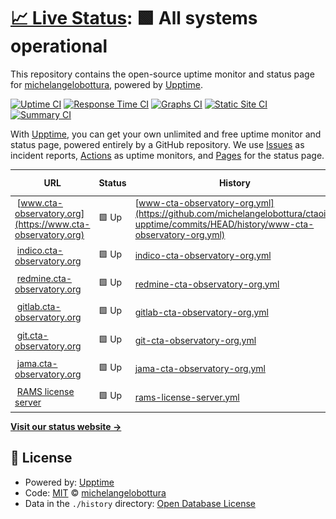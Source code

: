 # [📈 Live Status](https://upptime.cta-observatory.org): <!--live status--> **🟩 All systems operational**

This repository contains the open-source uptime monitor and status page for [michelangelobottura](https://upptime.cta-observatory.org), powered by [Upptime](https://github.com/upptime/upptime).

[![Uptime CI](https://github.com/michelangelobottura/ctaoit-upptime/workflows/Uptime%20CI/badge.svg)](https://github.com/michelangelobottura/ctaoit-upptime/actions?query=workflow%3A%22Uptime+CI%22)
[![Response Time CI](https://github.com/michelangelobottura/ctaoit-upptime/workflows/Response%20Time%20CI/badge.svg)](https://github.com/michelangelobottura/ctaoit-upptime/actions?query=workflow%3A%22Response+Time+CI%22)
[![Graphs CI](https://github.com/michelangelobottura/ctaoit-upptime/workflows/Graphs%20CI/badge.svg)](https://github.com/michelangelobottura/ctaoit-upptime/actions?query=workflow%3A%22Graphs+CI%22)
[![Static Site CI](https://github.com/michelangelobottura/ctaoit-upptime/workflows/Static%20Site%20CI/badge.svg)](https://github.com/michelangelobottura/ctaoit-upptime/actions?query=workflow%3A%22Static+Site+CI%22)
[![Summary CI](https://github.com/michelangelobottura/ctaoit-upptime/workflows/Summary%20CI/badge.svg)](https://github.com/michelangelobottura/ctaoit-upptime/actions?query=workflow%3A%22Summary+CI%22)

With [Upptime](https://upptime.js.org), you can get your own unlimited and free uptime monitor and status page, powered entirely by a GitHub repository. We use [Issues](https://github.com/michelangelobottura/ctaoit-upptime/issues) as incident reports, [Actions](https://github.com/michelangelobottura/ctaoit-upptime/actions) as uptime monitors, and [Pages](https://upptime.cta-observatory.org) for the status page.

<!--start: status pages-->
<!-- This summary is generated by Upptime (https://github.com/upptime/upptime) -->
<!-- Do not edit this manually, your changes will be overwritten -->
<!-- prettier-ignore -->
| URL | Status | History | Response Time | Uptime |
| --- | ------ | ------- | ------------- | ------ |
| <img alt="" src="https://icons.duckduckgo.com/ip3/www.cta-observatory.org.ico" height="13"> [www.cta-observatory.org](https://www.cta-observatory.org) | 🟩 Up | [www-cta-observatory-org.yml](https://github.com/michelangelobottura/ctaoit-upptime/commits/HEAD/history/www-cta-observatory-org.yml) | <details><summary><img alt="Response time graph" src="./graphs/www-cta-observatory-org/response-time-week.png" height="20"> 1105ms</summary><br><a href="https://upptime.cta-observatory.org/history/www-cta-observatory-org"><img alt="Response time 1060" src="https://img.shields.io/endpoint?url=https%3A%2F%2Fraw.githubusercontent.com%2Fmichelangelobottura%2Fctaoit-upptime%2FHEAD%2Fapi%2Fwww-cta-observatory-org%2Fresponse-time.json"></a><br><a href="https://upptime.cta-observatory.org/history/www-cta-observatory-org"><img alt="24-hour response time 923" src="https://img.shields.io/endpoint?url=https%3A%2F%2Fraw.githubusercontent.com%2Fmichelangelobottura%2Fctaoit-upptime%2FHEAD%2Fapi%2Fwww-cta-observatory-org%2Fresponse-time-day.json"></a><br><a href="https://upptime.cta-observatory.org/history/www-cta-observatory-org"><img alt="7-day response time 1105" src="https://img.shields.io/endpoint?url=https%3A%2F%2Fraw.githubusercontent.com%2Fmichelangelobottura%2Fctaoit-upptime%2FHEAD%2Fapi%2Fwww-cta-observatory-org%2Fresponse-time-week.json"></a><br><a href="https://upptime.cta-observatory.org/history/www-cta-observatory-org"><img alt="30-day response time 992" src="https://img.shields.io/endpoint?url=https%3A%2F%2Fraw.githubusercontent.com%2Fmichelangelobottura%2Fctaoit-upptime%2FHEAD%2Fapi%2Fwww-cta-observatory-org%2Fresponse-time-month.json"></a><br><a href="https://upptime.cta-observatory.org/history/www-cta-observatory-org"><img alt="1-year response time 1060" src="https://img.shields.io/endpoint?url=https%3A%2F%2Fraw.githubusercontent.com%2Fmichelangelobottura%2Fctaoit-upptime%2FHEAD%2Fapi%2Fwww-cta-observatory-org%2Fresponse-time-year.json"></a></details> | <details><summary><a href="https://upptime.cta-observatory.org/history/www-cta-observatory-org">100.00%</a></summary><a href="https://upptime.cta-observatory.org/history/www-cta-observatory-org"><img alt="All-time uptime 99.87%" src="https://img.shields.io/endpoint?url=https%3A%2F%2Fraw.githubusercontent.com%2Fmichelangelobottura%2Fctaoit-upptime%2FHEAD%2Fapi%2Fwww-cta-observatory-org%2Fuptime.json"></a><br><a href="https://upptime.cta-observatory.org/history/www-cta-observatory-org"><img alt="24-hour uptime 100.00%" src="https://img.shields.io/endpoint?url=https%3A%2F%2Fraw.githubusercontent.com%2Fmichelangelobottura%2Fctaoit-upptime%2FHEAD%2Fapi%2Fwww-cta-observatory-org%2Fuptime-day.json"></a><br><a href="https://upptime.cta-observatory.org/history/www-cta-observatory-org"><img alt="7-day uptime 100.00%" src="https://img.shields.io/endpoint?url=https%3A%2F%2Fraw.githubusercontent.com%2Fmichelangelobottura%2Fctaoit-upptime%2FHEAD%2Fapi%2Fwww-cta-observatory-org%2Fuptime-week.json"></a><br><a href="https://upptime.cta-observatory.org/history/www-cta-observatory-org"><img alt="30-day uptime 100.00%" src="https://img.shields.io/endpoint?url=https%3A%2F%2Fraw.githubusercontent.com%2Fmichelangelobottura%2Fctaoit-upptime%2FHEAD%2Fapi%2Fwww-cta-observatory-org%2Fuptime-month.json"></a><br><a href="https://upptime.cta-observatory.org/history/www-cta-observatory-org"><img alt="1-year uptime 99.87%" src="https://img.shields.io/endpoint?url=https%3A%2F%2Fraw.githubusercontent.com%2Fmichelangelobottura%2Fctaoit-upptime%2FHEAD%2Fapi%2Fwww-cta-observatory-org%2Fuptime-year.json"></a></details>
| <img alt="" src="https://icons.duckduckgo.com/ip3/indico.cta-observatory.org.ico" height="13"> [indico.cta-observatory.org](https://indico.cta-observatory.org) | 🟩 Up | [indico-cta-observatory-org.yml](https://github.com/michelangelobottura/ctaoit-upptime/commits/HEAD/history/indico-cta-observatory-org.yml) | <details><summary><img alt="Response time graph" src="./graphs/indico-cta-observatory-org/response-time-week.png" height="20"> 906ms</summary><br><a href="https://upptime.cta-observatory.org/history/indico-cta-observatory-org"><img alt="Response time 861" src="https://img.shields.io/endpoint?url=https%3A%2F%2Fraw.githubusercontent.com%2Fmichelangelobottura%2Fctaoit-upptime%2FHEAD%2Fapi%2Findico-cta-observatory-org%2Fresponse-time.json"></a><br><a href="https://upptime.cta-observatory.org/history/indico-cta-observatory-org"><img alt="24-hour response time 829" src="https://img.shields.io/endpoint?url=https%3A%2F%2Fraw.githubusercontent.com%2Fmichelangelobottura%2Fctaoit-upptime%2FHEAD%2Fapi%2Findico-cta-observatory-org%2Fresponse-time-day.json"></a><br><a href="https://upptime.cta-observatory.org/history/indico-cta-observatory-org"><img alt="7-day response time 906" src="https://img.shields.io/endpoint?url=https%3A%2F%2Fraw.githubusercontent.com%2Fmichelangelobottura%2Fctaoit-upptime%2FHEAD%2Fapi%2Findico-cta-observatory-org%2Fresponse-time-week.json"></a><br><a href="https://upptime.cta-observatory.org/history/indico-cta-observatory-org"><img alt="30-day response time 822" src="https://img.shields.io/endpoint?url=https%3A%2F%2Fraw.githubusercontent.com%2Fmichelangelobottura%2Fctaoit-upptime%2FHEAD%2Fapi%2Findico-cta-observatory-org%2Fresponse-time-month.json"></a><br><a href="https://upptime.cta-observatory.org/history/indico-cta-observatory-org"><img alt="1-year response time 861" src="https://img.shields.io/endpoint?url=https%3A%2F%2Fraw.githubusercontent.com%2Fmichelangelobottura%2Fctaoit-upptime%2FHEAD%2Fapi%2Findico-cta-observatory-org%2Fresponse-time-year.json"></a></details> | <details><summary><a href="https://upptime.cta-observatory.org/history/indico-cta-observatory-org">100.00%</a></summary><a href="https://upptime.cta-observatory.org/history/indico-cta-observatory-org"><img alt="All-time uptime 99.99%" src="https://img.shields.io/endpoint?url=https%3A%2F%2Fraw.githubusercontent.com%2Fmichelangelobottura%2Fctaoit-upptime%2FHEAD%2Fapi%2Findico-cta-observatory-org%2Fuptime.json"></a><br><a href="https://upptime.cta-observatory.org/history/indico-cta-observatory-org"><img alt="24-hour uptime 100.00%" src="https://img.shields.io/endpoint?url=https%3A%2F%2Fraw.githubusercontent.com%2Fmichelangelobottura%2Fctaoit-upptime%2FHEAD%2Fapi%2Findico-cta-observatory-org%2Fuptime-day.json"></a><br><a href="https://upptime.cta-observatory.org/history/indico-cta-observatory-org"><img alt="7-day uptime 100.00%" src="https://img.shields.io/endpoint?url=https%3A%2F%2Fraw.githubusercontent.com%2Fmichelangelobottura%2Fctaoit-upptime%2FHEAD%2Fapi%2Findico-cta-observatory-org%2Fuptime-week.json"></a><br><a href="https://upptime.cta-observatory.org/history/indico-cta-observatory-org"><img alt="30-day uptime 100.00%" src="https://img.shields.io/endpoint?url=https%3A%2F%2Fraw.githubusercontent.com%2Fmichelangelobottura%2Fctaoit-upptime%2FHEAD%2Fapi%2Findico-cta-observatory-org%2Fuptime-month.json"></a><br><a href="https://upptime.cta-observatory.org/history/indico-cta-observatory-org"><img alt="1-year uptime 99.99%" src="https://img.shields.io/endpoint?url=https%3A%2F%2Fraw.githubusercontent.com%2Fmichelangelobottura%2Fctaoit-upptime%2FHEAD%2Fapi%2Findico-cta-observatory-org%2Fuptime-year.json"></a></details>
| <img alt="" src="https://icons.duckduckgo.com/ip3/redmine.cta-observatory.org.ico" height="13"> [redmine.cta-observatory.org](https://redmine.cta-observatory.org) | 🟩 Up | [redmine-cta-observatory-org.yml](https://github.com/michelangelobottura/ctaoit-upptime/commits/HEAD/history/redmine-cta-observatory-org.yml) | <details><summary><img alt="Response time graph" src="./graphs/redmine-cta-observatory-org/response-time-week.png" height="20"> 2449ms</summary><br><a href="https://upptime.cta-observatory.org/history/redmine-cta-observatory-org"><img alt="Response time 2276" src="https://img.shields.io/endpoint?url=https%3A%2F%2Fraw.githubusercontent.com%2Fmichelangelobottura%2Fctaoit-upptime%2FHEAD%2Fapi%2Fredmine-cta-observatory-org%2Fresponse-time.json"></a><br><a href="https://upptime.cta-observatory.org/history/redmine-cta-observatory-org"><img alt="24-hour response time 1972" src="https://img.shields.io/endpoint?url=https%3A%2F%2Fraw.githubusercontent.com%2Fmichelangelobottura%2Fctaoit-upptime%2FHEAD%2Fapi%2Fredmine-cta-observatory-org%2Fresponse-time-day.json"></a><br><a href="https://upptime.cta-observatory.org/history/redmine-cta-observatory-org"><img alt="7-day response time 2449" src="https://img.shields.io/endpoint?url=https%3A%2F%2Fraw.githubusercontent.com%2Fmichelangelobottura%2Fctaoit-upptime%2FHEAD%2Fapi%2Fredmine-cta-observatory-org%2Fresponse-time-week.json"></a><br><a href="https://upptime.cta-observatory.org/history/redmine-cta-observatory-org"><img alt="30-day response time 2408" src="https://img.shields.io/endpoint?url=https%3A%2F%2Fraw.githubusercontent.com%2Fmichelangelobottura%2Fctaoit-upptime%2FHEAD%2Fapi%2Fredmine-cta-observatory-org%2Fresponse-time-month.json"></a><br><a href="https://upptime.cta-observatory.org/history/redmine-cta-observatory-org"><img alt="1-year response time 2276" src="https://img.shields.io/endpoint?url=https%3A%2F%2Fraw.githubusercontent.com%2Fmichelangelobottura%2Fctaoit-upptime%2FHEAD%2Fapi%2Fredmine-cta-observatory-org%2Fresponse-time-year.json"></a></details> | <details><summary><a href="https://upptime.cta-observatory.org/history/redmine-cta-observatory-org">99.47%</a></summary><a href="https://upptime.cta-observatory.org/history/redmine-cta-observatory-org"><img alt="All-time uptime 99.91%" src="https://img.shields.io/endpoint?url=https%3A%2F%2Fraw.githubusercontent.com%2Fmichelangelobottura%2Fctaoit-upptime%2FHEAD%2Fapi%2Fredmine-cta-observatory-org%2Fuptime.json"></a><br><a href="https://upptime.cta-observatory.org/history/redmine-cta-observatory-org"><img alt="24-hour uptime 100.00%" src="https://img.shields.io/endpoint?url=https%3A%2F%2Fraw.githubusercontent.com%2Fmichelangelobottura%2Fctaoit-upptime%2FHEAD%2Fapi%2Fredmine-cta-observatory-org%2Fuptime-day.json"></a><br><a href="https://upptime.cta-observatory.org/history/redmine-cta-observatory-org"><img alt="7-day uptime 99.47%" src="https://img.shields.io/endpoint?url=https%3A%2F%2Fraw.githubusercontent.com%2Fmichelangelobottura%2Fctaoit-upptime%2FHEAD%2Fapi%2Fredmine-cta-observatory-org%2Fuptime-week.json"></a><br><a href="https://upptime.cta-observatory.org/history/redmine-cta-observatory-org"><img alt="30-day uptime 99.88%" src="https://img.shields.io/endpoint?url=https%3A%2F%2Fraw.githubusercontent.com%2Fmichelangelobottura%2Fctaoit-upptime%2FHEAD%2Fapi%2Fredmine-cta-observatory-org%2Fuptime-month.json"></a><br><a href="https://upptime.cta-observatory.org/history/redmine-cta-observatory-org"><img alt="1-year uptime 99.91%" src="https://img.shields.io/endpoint?url=https%3A%2F%2Fraw.githubusercontent.com%2Fmichelangelobottura%2Fctaoit-upptime%2FHEAD%2Fapi%2Fredmine-cta-observatory-org%2Fuptime-year.json"></a></details>
| <img alt="" src="https://icons.duckduckgo.com/ip3/gitlab.cta-observatory.org.ico" height="13"> [gitlab.cta-observatory.org](https://gitlab.cta-observatory.org) | 🟩 Up | [gitlab-cta-observatory-org.yml](https://github.com/michelangelobottura/ctaoit-upptime/commits/HEAD/history/gitlab-cta-observatory-org.yml) | <details><summary><img alt="Response time graph" src="./graphs/gitlab-cta-observatory-org/response-time-week.png" height="20"> 1244ms</summary><br><a href="https://upptime.cta-observatory.org/history/gitlab-cta-observatory-org"><img alt="Response time 2168" src="https://img.shields.io/endpoint?url=https%3A%2F%2Fraw.githubusercontent.com%2Fmichelangelobottura%2Fctaoit-upptime%2FHEAD%2Fapi%2Fgitlab-cta-observatory-org%2Fresponse-time.json"></a><br><a href="https://upptime.cta-observatory.org/history/gitlab-cta-observatory-org"><img alt="24-hour response time 1143" src="https://img.shields.io/endpoint?url=https%3A%2F%2Fraw.githubusercontent.com%2Fmichelangelobottura%2Fctaoit-upptime%2FHEAD%2Fapi%2Fgitlab-cta-observatory-org%2Fresponse-time-day.json"></a><br><a href="https://upptime.cta-observatory.org/history/gitlab-cta-observatory-org"><img alt="7-day response time 1244" src="https://img.shields.io/endpoint?url=https%3A%2F%2Fraw.githubusercontent.com%2Fmichelangelobottura%2Fctaoit-upptime%2FHEAD%2Fapi%2Fgitlab-cta-observatory-org%2Fresponse-time-week.json"></a><br><a href="https://upptime.cta-observatory.org/history/gitlab-cta-observatory-org"><img alt="30-day response time 1329" src="https://img.shields.io/endpoint?url=https%3A%2F%2Fraw.githubusercontent.com%2Fmichelangelobottura%2Fctaoit-upptime%2FHEAD%2Fapi%2Fgitlab-cta-observatory-org%2Fresponse-time-month.json"></a><br><a href="https://upptime.cta-observatory.org/history/gitlab-cta-observatory-org"><img alt="1-year response time 2168" src="https://img.shields.io/endpoint?url=https%3A%2F%2Fraw.githubusercontent.com%2Fmichelangelobottura%2Fctaoit-upptime%2FHEAD%2Fapi%2Fgitlab-cta-observatory-org%2Fresponse-time-year.json"></a></details> | <details><summary><a href="https://upptime.cta-observatory.org/history/gitlab-cta-observatory-org">99.52%</a></summary><a href="https://upptime.cta-observatory.org/history/gitlab-cta-observatory-org"><img alt="All-time uptime 99.92%" src="https://img.shields.io/endpoint?url=https%3A%2F%2Fraw.githubusercontent.com%2Fmichelangelobottura%2Fctaoit-upptime%2FHEAD%2Fapi%2Fgitlab-cta-observatory-org%2Fuptime.json"></a><br><a href="https://upptime.cta-observatory.org/history/gitlab-cta-observatory-org"><img alt="24-hour uptime 100.00%" src="https://img.shields.io/endpoint?url=https%3A%2F%2Fraw.githubusercontent.com%2Fmichelangelobottura%2Fctaoit-upptime%2FHEAD%2Fapi%2Fgitlab-cta-observatory-org%2Fuptime-day.json"></a><br><a href="https://upptime.cta-observatory.org/history/gitlab-cta-observatory-org"><img alt="7-day uptime 99.52%" src="https://img.shields.io/endpoint?url=https%3A%2F%2Fraw.githubusercontent.com%2Fmichelangelobottura%2Fctaoit-upptime%2FHEAD%2Fapi%2Fgitlab-cta-observatory-org%2Fuptime-week.json"></a><br><a href="https://upptime.cta-observatory.org/history/gitlab-cta-observatory-org"><img alt="30-day uptime 99.89%" src="https://img.shields.io/endpoint?url=https%3A%2F%2Fraw.githubusercontent.com%2Fmichelangelobottura%2Fctaoit-upptime%2FHEAD%2Fapi%2Fgitlab-cta-observatory-org%2Fuptime-month.json"></a><br><a href="https://upptime.cta-observatory.org/history/gitlab-cta-observatory-org"><img alt="1-year uptime 99.92%" src="https://img.shields.io/endpoint?url=https%3A%2F%2Fraw.githubusercontent.com%2Fmichelangelobottura%2Fctaoit-upptime%2FHEAD%2Fapi%2Fgitlab-cta-observatory-org%2Fuptime-year.json"></a></details>
| <img alt="" src="https://icons.duckduckgo.com/ip3/git.cta-observatory.org.ico" height="13"> [git.cta-observatory.org](https://git.cta-observatory.org) | 🟩 Up | [git-cta-observatory-org.yml](https://github.com/michelangelobottura/ctaoit-upptime/commits/HEAD/history/git-cta-observatory-org.yml) | <details><summary><img alt="Response time graph" src="./graphs/git-cta-observatory-org/response-time-week.png" height="20"> 798ms</summary><br><a href="https://upptime.cta-observatory.org/history/git-cta-observatory-org"><img alt="Response time 843" src="https://img.shields.io/endpoint?url=https%3A%2F%2Fraw.githubusercontent.com%2Fmichelangelobottura%2Fctaoit-upptime%2FHEAD%2Fapi%2Fgit-cta-observatory-org%2Fresponse-time.json"></a><br><a href="https://upptime.cta-observatory.org/history/git-cta-observatory-org"><img alt="24-hour response time 655" src="https://img.shields.io/endpoint?url=https%3A%2F%2Fraw.githubusercontent.com%2Fmichelangelobottura%2Fctaoit-upptime%2FHEAD%2Fapi%2Fgit-cta-observatory-org%2Fresponse-time-day.json"></a><br><a href="https://upptime.cta-observatory.org/history/git-cta-observatory-org"><img alt="7-day response time 798" src="https://img.shields.io/endpoint?url=https%3A%2F%2Fraw.githubusercontent.com%2Fmichelangelobottura%2Fctaoit-upptime%2FHEAD%2Fapi%2Fgit-cta-observatory-org%2Fresponse-time-week.json"></a><br><a href="https://upptime.cta-observatory.org/history/git-cta-observatory-org"><img alt="30-day response time 825" src="https://img.shields.io/endpoint?url=https%3A%2F%2Fraw.githubusercontent.com%2Fmichelangelobottura%2Fctaoit-upptime%2FHEAD%2Fapi%2Fgit-cta-observatory-org%2Fresponse-time-month.json"></a><br><a href="https://upptime.cta-observatory.org/history/git-cta-observatory-org"><img alt="1-year response time 843" src="https://img.shields.io/endpoint?url=https%3A%2F%2Fraw.githubusercontent.com%2Fmichelangelobottura%2Fctaoit-upptime%2FHEAD%2Fapi%2Fgit-cta-observatory-org%2Fresponse-time-year.json"></a></details> | <details><summary><a href="https://upptime.cta-observatory.org/history/git-cta-observatory-org">100.00%</a></summary><a href="https://upptime.cta-observatory.org/history/git-cta-observatory-org"><img alt="All-time uptime 98.43%" src="https://img.shields.io/endpoint?url=https%3A%2F%2Fraw.githubusercontent.com%2Fmichelangelobottura%2Fctaoit-upptime%2FHEAD%2Fapi%2Fgit-cta-observatory-org%2Fuptime.json"></a><br><a href="https://upptime.cta-observatory.org/history/git-cta-observatory-org"><img alt="24-hour uptime 100.00%" src="https://img.shields.io/endpoint?url=https%3A%2F%2Fraw.githubusercontent.com%2Fmichelangelobottura%2Fctaoit-upptime%2FHEAD%2Fapi%2Fgit-cta-observatory-org%2Fuptime-day.json"></a><br><a href="https://upptime.cta-observatory.org/history/git-cta-observatory-org"><img alt="7-day uptime 100.00%" src="https://img.shields.io/endpoint?url=https%3A%2F%2Fraw.githubusercontent.com%2Fmichelangelobottura%2Fctaoit-upptime%2FHEAD%2Fapi%2Fgit-cta-observatory-org%2Fuptime-week.json"></a><br><a href="https://upptime.cta-observatory.org/history/git-cta-observatory-org"><img alt="30-day uptime 99.96%" src="https://img.shields.io/endpoint?url=https%3A%2F%2Fraw.githubusercontent.com%2Fmichelangelobottura%2Fctaoit-upptime%2FHEAD%2Fapi%2Fgit-cta-observatory-org%2Fuptime-month.json"></a><br><a href="https://upptime.cta-observatory.org/history/git-cta-observatory-org"><img alt="1-year uptime 98.43%" src="https://img.shields.io/endpoint?url=https%3A%2F%2Fraw.githubusercontent.com%2Fmichelangelobottura%2Fctaoit-upptime%2FHEAD%2Fapi%2Fgit-cta-observatory-org%2Fuptime-year.json"></a></details>
| <img alt="" src="https://icons.duckduckgo.com/ip3/jama.cta-observatory.org.ico" height="13"> [jama.cta-observatory.org](https://jama.cta-observatory.org) | 🟩 Up | [jama-cta-observatory-org.yml](https://github.com/michelangelobottura/ctaoit-upptime/commits/HEAD/history/jama-cta-observatory-org.yml) | <details><summary><img alt="Response time graph" src="./graphs/jama-cta-observatory-org/response-time-week.png" height="20"> 921ms</summary><br><a href="https://upptime.cta-observatory.org/history/jama-cta-observatory-org"><img alt="Response time 942" src="https://img.shields.io/endpoint?url=https%3A%2F%2Fraw.githubusercontent.com%2Fmichelangelobottura%2Fctaoit-upptime%2FHEAD%2Fapi%2Fjama-cta-observatory-org%2Fresponse-time.json"></a><br><a href="https://upptime.cta-observatory.org/history/jama-cta-observatory-org"><img alt="24-hour response time 910" src="https://img.shields.io/endpoint?url=https%3A%2F%2Fraw.githubusercontent.com%2Fmichelangelobottura%2Fctaoit-upptime%2FHEAD%2Fapi%2Fjama-cta-observatory-org%2Fresponse-time-day.json"></a><br><a href="https://upptime.cta-observatory.org/history/jama-cta-observatory-org"><img alt="7-day response time 921" src="https://img.shields.io/endpoint?url=https%3A%2F%2Fraw.githubusercontent.com%2Fmichelangelobottura%2Fctaoit-upptime%2FHEAD%2Fapi%2Fjama-cta-observatory-org%2Fresponse-time-week.json"></a><br><a href="https://upptime.cta-observatory.org/history/jama-cta-observatory-org"><img alt="30-day response time 867" src="https://img.shields.io/endpoint?url=https%3A%2F%2Fraw.githubusercontent.com%2Fmichelangelobottura%2Fctaoit-upptime%2FHEAD%2Fapi%2Fjama-cta-observatory-org%2Fresponse-time-month.json"></a><br><a href="https://upptime.cta-observatory.org/history/jama-cta-observatory-org"><img alt="1-year response time 942" src="https://img.shields.io/endpoint?url=https%3A%2F%2Fraw.githubusercontent.com%2Fmichelangelobottura%2Fctaoit-upptime%2FHEAD%2Fapi%2Fjama-cta-observatory-org%2Fresponse-time-year.json"></a></details> | <details><summary><a href="https://upptime.cta-observatory.org/history/jama-cta-observatory-org">100.00%</a></summary><a href="https://upptime.cta-observatory.org/history/jama-cta-observatory-org"><img alt="All-time uptime 98.43%" src="https://img.shields.io/endpoint?url=https%3A%2F%2Fraw.githubusercontent.com%2Fmichelangelobottura%2Fctaoit-upptime%2FHEAD%2Fapi%2Fjama-cta-observatory-org%2Fuptime.json"></a><br><a href="https://upptime.cta-observatory.org/history/jama-cta-observatory-org"><img alt="24-hour uptime 100.00%" src="https://img.shields.io/endpoint?url=https%3A%2F%2Fraw.githubusercontent.com%2Fmichelangelobottura%2Fctaoit-upptime%2FHEAD%2Fapi%2Fjama-cta-observatory-org%2Fuptime-day.json"></a><br><a href="https://upptime.cta-observatory.org/history/jama-cta-observatory-org"><img alt="7-day uptime 100.00%" src="https://img.shields.io/endpoint?url=https%3A%2F%2Fraw.githubusercontent.com%2Fmichelangelobottura%2Fctaoit-upptime%2FHEAD%2Fapi%2Fjama-cta-observatory-org%2Fuptime-week.json"></a><br><a href="https://upptime.cta-observatory.org/history/jama-cta-observatory-org"><img alt="30-day uptime 100.00%" src="https://img.shields.io/endpoint?url=https%3A%2F%2Fraw.githubusercontent.com%2Fmichelangelobottura%2Fctaoit-upptime%2FHEAD%2Fapi%2Fjama-cta-observatory-org%2Fuptime-month.json"></a><br><a href="https://upptime.cta-observatory.org/history/jama-cta-observatory-org"><img alt="1-year uptime 98.43%" src="https://img.shields.io/endpoint?url=https%3A%2F%2Fraw.githubusercontent.com%2Fmichelangelobottura%2Fctaoit-upptime%2FHEAD%2Fapi%2Fjama-cta-observatory-org%2Fuptime-year.json"></a></details>
| <img alt="" src="https://icons.duckduckgo.com/ip3/null.ico" height="13"> [RAMS license server](reliasoft.cta-observatory.org) | 🟩 Up | [rams-license-server.yml](https://github.com/michelangelobottura/ctaoit-upptime/commits/HEAD/history/rams-license-server.yml) | <details><summary><img alt="Response time graph" src="./graphs/rams-license-server/response-time-week.png" height="20"> 234ms</summary><br><a href="https://upptime.cta-observatory.org/history/rams-license-server"><img alt="Response time 263" src="https://img.shields.io/endpoint?url=https%3A%2F%2Fraw.githubusercontent.com%2Fmichelangelobottura%2Fctaoit-upptime%2FHEAD%2Fapi%2Frams-license-server%2Fresponse-time.json"></a><br><a href="https://upptime.cta-observatory.org/history/rams-license-server"><img alt="24-hour response time 220" src="https://img.shields.io/endpoint?url=https%3A%2F%2Fraw.githubusercontent.com%2Fmichelangelobottura%2Fctaoit-upptime%2FHEAD%2Fapi%2Frams-license-server%2Fresponse-time-day.json"></a><br><a href="https://upptime.cta-observatory.org/history/rams-license-server"><img alt="7-day response time 234" src="https://img.shields.io/endpoint?url=https%3A%2F%2Fraw.githubusercontent.com%2Fmichelangelobottura%2Fctaoit-upptime%2FHEAD%2Fapi%2Frams-license-server%2Fresponse-time-week.json"></a><br><a href="https://upptime.cta-observatory.org/history/rams-license-server"><img alt="30-day response time 244" src="https://img.shields.io/endpoint?url=https%3A%2F%2Fraw.githubusercontent.com%2Fmichelangelobottura%2Fctaoit-upptime%2FHEAD%2Fapi%2Frams-license-server%2Fresponse-time-month.json"></a><br><a href="https://upptime.cta-observatory.org/history/rams-license-server"><img alt="1-year response time 263" src="https://img.shields.io/endpoint?url=https%3A%2F%2Fraw.githubusercontent.com%2Fmichelangelobottura%2Fctaoit-upptime%2FHEAD%2Fapi%2Frams-license-server%2Fresponse-time-year.json"></a></details> | <details><summary><a href="https://upptime.cta-observatory.org/history/rams-license-server">100.00%</a></summary><a href="https://upptime.cta-observatory.org/history/rams-license-server"><img alt="All-time uptime 99.61%" src="https://img.shields.io/endpoint?url=https%3A%2F%2Fraw.githubusercontent.com%2Fmichelangelobottura%2Fctaoit-upptime%2FHEAD%2Fapi%2Frams-license-server%2Fuptime.json"></a><br><a href="https://upptime.cta-observatory.org/history/rams-license-server"><img alt="24-hour uptime 100.00%" src="https://img.shields.io/endpoint?url=https%3A%2F%2Fraw.githubusercontent.com%2Fmichelangelobottura%2Fctaoit-upptime%2FHEAD%2Fapi%2Frams-license-server%2Fuptime-day.json"></a><br><a href="https://upptime.cta-observatory.org/history/rams-license-server"><img alt="7-day uptime 100.00%" src="https://img.shields.io/endpoint?url=https%3A%2F%2Fraw.githubusercontent.com%2Fmichelangelobottura%2Fctaoit-upptime%2FHEAD%2Fapi%2Frams-license-server%2Fuptime-week.json"></a><br><a href="https://upptime.cta-observatory.org/history/rams-license-server"><img alt="30-day uptime 100.00%" src="https://img.shields.io/endpoint?url=https%3A%2F%2Fraw.githubusercontent.com%2Fmichelangelobottura%2Fctaoit-upptime%2FHEAD%2Fapi%2Frams-license-server%2Fuptime-month.json"></a><br><a href="https://upptime.cta-observatory.org/history/rams-license-server"><img alt="1-year uptime 99.61%" src="https://img.shields.io/endpoint?url=https%3A%2F%2Fraw.githubusercontent.com%2Fmichelangelobottura%2Fctaoit-upptime%2FHEAD%2Fapi%2Frams-license-server%2Fuptime-year.json"></a></details>

<!--end: status pages-->

[**Visit our status website →**](https://upptime.cta-observatory.org)

## 📄 License

- Powered by: [Upptime](https://github.com/upptime/upptime)
- Code: [MIT](./LICENSE) © [michelangelobottura](https://upptime.cta-observatory.org)
- Data in the `./history` directory: [Open Database License](https://opendatacommons.org/licenses/odbl/1-0/)
